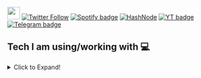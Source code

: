 <img src="https://github.com/TheDudeThatCode/TheDudeThatCode/blob/master/Assets/Hi.gif" width="29"> [![Twitter Follow](https://img.shields.io/twitter/follow/BrajBliss?label=Follow)](https://twitter.com/intent/follow?screen_name=BrajBliss)
[![Spotify badge](https://img.shields.io/badge/Spotify-1ED760?&style=for-the-badge&logo=spotify&logoColor=white)](https://open.spotify.com/user/31uj5pmfp7ctjqtzdcnrz6cvgtwe)
[![HashNode](https://img.shields.io/badge/Hashnode-2962FF?style=for-the-badge&logo=hashnode&logoColor=white)](https://amay.hashnode.dev)
[![YT badge](https://img.shields.io/badge/YouTube-FF0000?style=for-the-badge&logo=youtube&logoColor=white)](https://youtube.com/@BrajBliss?sub_confirmation=1)
[![Telegram badge](https://img.shields.io/badge/Telegram-2CA5E0?style=for-the-badge&logo=telegram&logoColor=white)](https://telegram.me/BrajBliss)

## Tech I am using/working with 💻

<details>

<summary>Click to Expand!</summary>

[![Postman](https://img.shields.io/badge/Postman-FF6C37?style=for-the-badge&logo=Postman&logoColor=white)](https://twitter.com/intent/follow?screen_name=BrajBliss)
[![Canva](https://img.shields.io/badge/Canva-%2300C4CC.svg?&style=for-the-badge&logo=Canva&logoColor=white)](https://twitter.com/intent/follow?screen_name=BrajBliss)
[![MDN](https://img.shields.io/badge/MDN_Web_Docs-black?style=for-the-badge&logo=mdnwebdocs&logoColor=white)](https://twitter.com/intent/follow?screen_name=BrajBliss)
[![ESLINT](https://img.shields.io/badge/eslint-3A33D1?style=for-the-badge&logo=eslint&logoColor=white)](https://twitter.com/intent/follow?screen_name=BrajBliss)
[![PRETTIER](https://img.shields.io/badge/prettier-1A2C34?style=for-the-badge&logo=prettier&logoColor=F7BA3E)](https://twitter.com/intent/follow?screen_name=BrajBliss)
[![Office](https://img.shields.io/badge/Microsoft_Office-D83B01?style=for-the-badge&logo=microsoft-office&logoColor=white)](https://twitter.com/intent/follow?screen_name=BrajBliss)
[![Notion](https://img.shields.io/badge/Notion-000000?style=for-the-badge&logo=notion&logoColor=white)](https://twitter.com/intent/follow?screen_name=BrajBliss)
[![Slack](https://img.shields.io/badge/Slack-4A154B?style=for-the-badge&logo=slack&logoColor=white)](https://twitter.com/intent/follow?screen_name=BrajBliss)
[![Trello](https://img.shields.io/badge/Trello-0052CC?style=for-the-badge&logo=trello&logoColor=white)](https://twitter.com/intent/follow?screen_name=BrajBliss)
[![Windows](https://img.shields.io/badge/Windows-0078D6?style=for-the-badge&logo=windows&logoColor=white)](https://twitter.com/intent/follow?screen_name=BrajBliss)
[![Android](https://img.shields.io/badge/Android-3DDC84?style=for-the-badge&logo=android&logoColor=white)](https://twitter.com/intent/follow?screen_name=BrajBliss)
[![Brave](https://img.shields.io/badge/Brave-FF1B2D?style=for-the-badge&logo=Brave&logoColor=white)](https://twitter.com/intent/follow?screen_name=BrajBliss)
[![Asus](https://img.shields.io/badge/asus%20laptop-000000?style=for-the-badge&logo=asus&logoColor=white)](https://twitter.com/intent/follow?screen_name=BrajBliss)
[![My Skills](https://skillicons.dev/icons?i=java,python,cpp,js,git,html,css,sass,styledcomponents,bootstrap,tailwind,materialui,express,react,redux,nodejs,mongodb,firebase,codepen,vscode,idea)](https://twitter.com/intent/follow?screen_name=BrajBliss)

</details>
